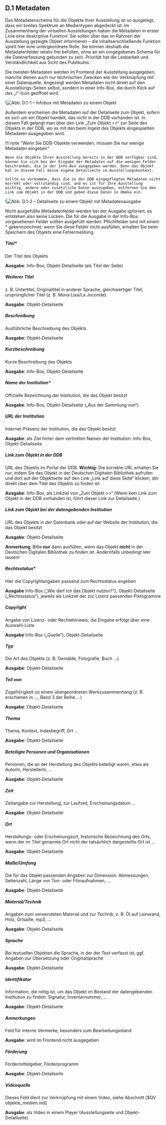 ## D.1 Metadaten

Das Metadatenschema für die Objekte Ihrer Ausstellung ist so ausgelegt, dass ein breites Spektrum an Medientypen abgedeckt ist. Im Zusammenhang der virtuellen Ausstellungen haben die Metadaten in erster Linie eine deskriptive Funktion: Sie sollen über das im Rahmen der Ausstellung gezeigte Objekt informieren – die inhaltserschließende Funktion spielt hier eine untergeordnete Rolle. Sie können deshalb die Metadatenfelder relativ frei befüllen, ohne an ein vorgegebenes Schema für die Datenerfassung gebunden zu sein. Priorität hat die Lesbarkeit und Verständlichkeit aus Sicht des Publikums.

Die meisten Metadaten werden im Frontend der Ausstellung ausgegeben, manche dienen auch nur technischen Zwecken wie der Verknüpfung mit einer Datenquelle. Angezeigt werden Metadaten nicht direkt auf den Ausstellungs-Seiten selbst, sondern in einer Info-Box, die durch Klick auf das „i“-Icon geöffnet wird. 

!![Abb. D.1-1 – Infobox mit Metadaten zu einem Objekt][D-1_1]

Außerdem erscheinen die Metadaten auf der Detailseite zum Objekt, sofern es sich um ein Objekt handelt, das nicht in der DDB vorhanden ist. In diesem Fall gelangt man über den Link „Zum Objekt >>“ zur Seite des Objekts in der DDB, wo es mit den beim Ingest des Objekts eingespielten Metadaten ausgegeben wird.

!!! note "Wenn Sie DDB-Objekte verwenden, müssen Sie nur wenige Metadaten eingeben"

    Wenn die Objekte Ihrer Ausstellung bereits in der DDB verfügbar sind, können Sie sich bei der Eingabe der Metadaten auf die wenigen Felder beschränken, die in der Info-Box ausgegeben werden. Denn das Objekt hat in diesem Fall keine eigene Detailseite im Ausstellungskontext.

    Sollte es vorkommen, dass die in der DDB eingepflegten Metadaten nicht korrekt oder vollständig sind, und es ist für Ihre Ausstellung wichtig, andere oder zusätzliche Daten auszugeben, entfernen Sie den Link zum Objekt in der DDB und geben diese Daten in Omeka ein.

!![Abb. D.1-2 – Detailseite zu einem Objekt mit Metadatenausgabe][D-1_2]

Nicht ausgefüllte Metadatenfelder werden bei der Ausgabe ignoriert, es entstehen also keine Lücken. Die für die Ausgabe in der Info-Box vorgesehenen Felder sollten ausgefüllt werden. Pflichtfelder sind mit einem * gekennzeichnet; wenn Sie diese Felder nicht ausfüllen, erhalten Sie beim Speichern des Objekts eine Fehlermeldung.

##### Titel*

Der Titel des Objekts  

**Ausgabe**: Info-Box, Objekt-Detailseite (als Titel der Seite)

##### Weiterer Titel

z. B. Untertitel, Originaltitel in anderer Sprache, gleichwertiger Titel, ursprünglicher Titel (z. B. Mona Lisa/La Joconde).

**Ausgabe**: Objekt-Detailseite

##### Beschreibung

Ausführliche Beschreibung des Objekts  

**Ausgabe**: Objekt-Detailseite

##### Kurzbeschreibung

Kurze Beschreibung des Objekts 

**Ausgabe**: Info-Box, Objekt-Detailseite

##### Name der Institution*

Offizielle Bezeichnung der Institution, die das Objekt besitzt 

**Ausgabe**: Info-Box, Objekt-Detailseite („Aus der Sammlung von“)

##### URL der Institution

Internet-Präsenz der Institution, die das Objekt besitzt 

**Ausgabe**: als Ziel hinter dem verlinkten Namen der Institution: Info-Box, Objekt-Detailseite

##### Link zum Objekt in der DDB

URL des Objekts im Portal der DDB. **Wichtig:** Die korrekte URL erhalten Sie nur, indem Sie das Objekt in der Deutschen Digitalen Bibliothek aufrufen und dort auf der Objektseite auf den Link „Link auf diese Seite“ klicken, der direkt über dem Titel des Objekts zu finden ist 

**Ausgabe**: Info-Box, als Linkziel von „Zum Objekt >>“ (Wenn kein Link zum Objekt in der DDB vorhanden ist, führt dieser Link zur Detailseite.)

##### Link zum Objekt bei der datengebenden Institution

URL des Objekts in der Datenbank oder auf der Website der Institution, die das Objekt besitzt 

**Ausgabe**: Objekt-Detailseite 

**Anmerkung**: Bitte **nur** dann ausfüllen, wenn das Objekt **nicht** in der Deutschen Digitalen Bibliothek zu finden ist. Andernfalls unbedingt leer lassen!

##### Rechtsstatus*

Hier die Copyrightangaben passend zum Rechtsstatus angeben 

**Ausgabe**  Info-Box („Wie darf ich das Objekt nutzen?“), Objekt-Detailseite („Rechtsstatus“), jeweils als Linkziel der zur Lizenz passenden Piktogramme

##### Copyright

Angabe von Lizenz- oder Rechtehinweis; die Eingabe erfolgt über eine Auswahl-Liste 

**Ausgabe** Info-Box („Quelle“), Objekt-Detailseite

##### Typ

Die Art des Objekts (z. B. Gemälde, Fotografie, Buch ...) 

**Ausgabe**: Objekt-Detailseite  

##### Teil von

Zugehörigkeit zu einem übergeordneten Werkzusammenhang (z. B. erschienen in ..., Band 3 der Reihe ...) 

**Ausgabe**: Objekt-Detailseite

##### Thema

Thema, Kontext, Indexbegriff, Ort ... 

**Ausgabe**: Objekt-Detailseite

##### Beteiligte Personen und Organisationen

Personen, die an der Herstellung des Objekts beteiligt waren, etwa als AutorIn, HerstellerIn, ... 

**Ausgabe**: Objekt-Detailseite

##### Zeit

Zeitangabe zur Herstellung, zur Laufzeit, Erscheinungsdatum ... 

**Ausgabe**: Objekt-Detailseite

##### Ort

Herstellungs- oder Erscheinungsort, historische Bezeichnung des Orts, wenn der im Titel genannte Ort nicht der tatsächlich dargestellte Ort ist ... 

**Ausgabe**: Objekt-Detailseite

##### Maße/Umfang

Die für das Objekt passenden Angaben zur Dimension: Abmessungen, Seitenzahl, Länge von Ton- oder Filmaufnahmen, ... 

**Ausgabe**: Objekt-Detailseite

##### Material/Technik

Angaben zum verwendeten Material und zur Technik, z. B. Öl auf Leinwand, Holz, Grisaille, mp3, ... 

**Ausgabe**: Objekt-Detailseite

##### Sprache

Bei textuellen Objekten die Sprache, in der der Text verfasst ist, ggf. Angaben zur Übersetzung oder Originalsprache 

**Ausgabe**: Objekt-Detailseite

##### Identifikator

Information, die nötig ist, um das Objekt im Bestand der datengebenden Institution zu finden: Signatur, Inventarnummer, ... 

**Ausgabe**: Objekt-Detailseite

##### Anmerkungen

Feld für interne Vermerke, besonders zum Bearbeitungsstand 

**Ausgabe**: wird im Frontend nicht ausgegeben

##### Förderung

Fördermittelgeber, Förderprogramm 

**Ausgabe**: Objekt-Detailseite

##### Videoquelle

Dieses Feld dient zur Verknüpfung mit einem Video, siehe Abschnitt [$QV objekte_medien.md] 

**Ausgabe**: als Video in einem Player (Ausstellungseite und Objekt-Detailseite)

[D-1_1]: img/D-1_1.jpg "Abb. D.1-1 – Infobox mit Metadaten zu einem Objekt"
[D-1_2]: img/C-1_2.jpg "Abb. D.1-2 – Detailseite zu einem Objekt mit Metadatenausgabe"